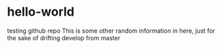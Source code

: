 # hello-world
testing github repo
This is some other random information in here, just for the sake of drifting develop from master
